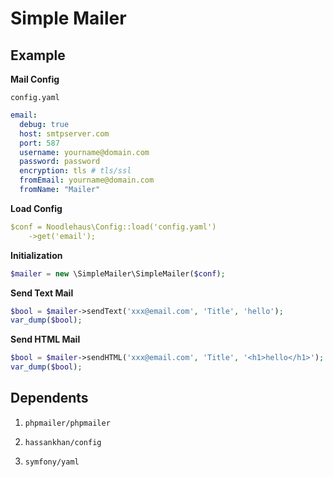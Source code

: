 # Simple Mailer

## Example

**Mail Config**

`config.yaml`

```yaml
email:
  debug: true
  host: smtpserver.com
  port: 587
  username: yourname@domain.com
  password: password
  encryption: tls # tls/ssl
  fromEmail: yourname@domain.com
  fromName: "Mailer"
```


**Load Config**

```yaml
$conf = Noodlehaus\Config::load('config.yaml')
    ->get('email');
```


**Initialization**

```php
$mailer = new \SimpleMailer\SimpleMailer($conf);
```


**Send Text Mail**

```php
$bool = $mailer->sendText('xxx@email.com', 'Title', 'hello');
var_dump($bool);
```


**Send HTML Mail**

```php
$bool = $mailer->sendHTML('xxx@email.com', 'Title', '<h1>hello</h1>');
var_dump($bool);
```

## Dependents

1. `phpmailer/phpmailer`

2. `hassankhan/config`

3. `symfony/yaml`